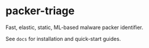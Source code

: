 # packer-triage
Fast, elastic, static, ML-based malware packer identifier.

See `docs` for installation and quick-start guides.
